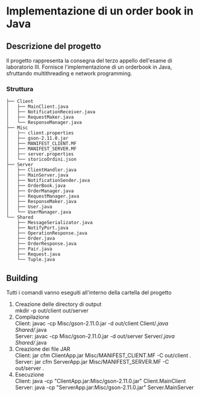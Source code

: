 # Implementazione di un order book in Java

## Descrizione del progetto

Il progetto rappresenta la consegna del terzo appello dell'esame di laboratorio III.
Fornisce l'implementazione di un orderbook in Java, sfruttando multithreading e network programming.

### Struttura

```text
├── Client
│   ├── MainClient.java
│   ├── NotificationReceiver.java
│   ├── RequestMaker.java
│   └── ResponseManager.java
├── Misc
│   ├── client.properties
│   ├── gson-2.11.0.jar
│   ├── MANIFEST_CLIENT.MF
│   ├── MANIFEST_SERVER.MF
│   ├── server.properties
│   └── storicoOrdini.json
├── Server
│   ├── ClientHandler.java
│   ├── MainServer.java
│   ├── NotificationSender.java
│   ├── OrderBook.java
│   ├── OrderManager.java
│   ├── RequestManager.java
│   ├── ResponseMaker.java
│   ├── User.java
│   └── UserManager.java
└── Shared
    ├── MessageSerializator.java
    ├── NotifyPort.java
    ├── OperationResponse.java
    ├── Order.java
    ├── OrderResponse.java
    ├── Pair.java
    ├── Request.java
    └── Tuple.java
  ```

## Building

Tutti i comandi vanno eseguiti all'interno della cartella del progetto  

1. Creazione delle directory di output  
mkdir -p out/client out/server  
2. Compilazione  
Client: javac -cp Misc/gson-2.11.0.jar -d out/client Client/*.java Shared/*.java  
Server: javac -cp Misc/gson-2.11.0.jar -d out/server Server/*.java Shared/*.java  
3. Creazione dei file JAR  
Client: jar cfm ClientApp.jar Misc/MANIFEST_CLIENT.MF -C out/client .  
Server: jar cfm ServerApp.jar Misc/MANIFEST_SERVER.MF -C out/server .  
4. Esecuzione  
Client: java -cp "ClientApp.jar:Misc/gson-2.11.0.jar" Client.MainClient  
Server: java -cp "ServerApp.jar:Misc/gson-2.11.0.jar" Server.MainServer  

